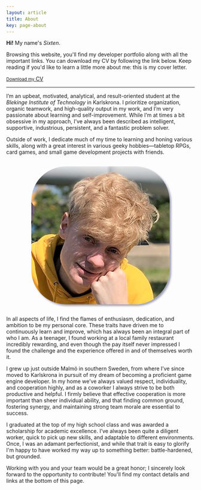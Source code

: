 ```yaml
---
layout: article
title: About
key: page-about
---
```


**Hi!** My name's *Sixten*.

Browsing this website, you'll find my developer portfolio along with all the important links. You can download my CV by following the link below. Keep reading if you'd like to learn a little more about me: this is my cover letter.

<div style="display: flex; align-items: center; margin-right: 10px;">
<a class="button button--secondary button--rounded button--lg" href="/attachments/Sixten-Schelin-CV.pdf" style="margin-right: 10px;">
<small>Download my</small> CV
</a>
</div>

---

I’m an upbeat, motivated, analytical, and result-oriented student at the *Blekinge Institute of Technology* in Karlskrona. I prioritize organization, organic teamwork, and high-quality output in my work, and I’m very passionate about learning and self-improvement. While I’m at times a bit obsessive in my approach, I’ve always been described as intelligent, supportive, industrious, persistent, and a fantastic problem solver.

Outside of work, I dedicate much of my time to learning and honing various skills, along with a great interest in various geeky hobbies—tabletop RPGs, card games, and small game development projects with friends.

<img class="image image--md" style="display: block; margin-left: auto; margin-right: auto; border-radius: 25%; box-shadow: 4px 4px 5px #00004060; margin-bottom: 30px; margin-top: 30px;" src="/assets/sixten.jpg"/>

In all aspects of life, I find the flames of enthusiasm, dedication, and ambition to be my personal core. These traits have driven me to continuously learn and improve, which has always been an integral part of who I am. As a teenager, I found working at a local family restaurant incredibly rewarding, and even though the pay itself never impressed I found the challenge and the experience offered in and of themselves worth it.

I grew up just outside Malmö in southern Sweden, from where I’ve since moved to Karlskrona in pursuit of my dream of becoming a proficient game engine developer. In my home we’ve always valued respect, individuality, and cooperation highly, and as a coworker I always strive to be both productive and helpful. I firmly believe that effective cooperation is more important than sheer individual ability, and that finding common ground, fostering synergy, and maintaining strong team morale are essential to success.

I graduated at the top of my high school class and was awarded a scholarship for academic excellence. I’ve always been quite a diligent worker, quick to pick up new skills, and adaptable to different environments. Once, I was an adamant perfectionist, and while that trait is easy to glorify I'm happy to have worked my way up to something better: battle-hardened, but grounded.

Working with you and your team would be a great honor; I sincerely look forward to the opportunity to contribute! You'll find my contact details and links at the bottom of this page.